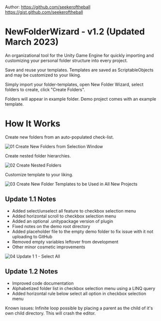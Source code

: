 Author: https://github.com/seekeroftheball    https://gist.github.com/seekeroftheball

# NewFolderWizard - v1.2 (Updated March 2023)
An organizational tool for the Unity Game Engine for quickly importing and customizing your personal folder structure into every project.

Save and reuse your templates. Templates are saved as ScriptableObjects and may be customized to your liking. 

Simply import your folder-templates, open New Folder Wizard, select folders to create, click "Create Folders". 

Folders will appear in example folder. Demo project comes with an example template.

# How It Works

Create new folders from an auto-populated check-list.

![01 Create New Folders from Selection Window](https://user-images.githubusercontent.com/8204808/217860073-61ffd324-e091-40af-a7e2-b9ce657b205f.gif)



Create nested folder hierarchies.

![02 Create Nested Folders](https://user-images.githubusercontent.com/8204808/217860113-19f4af49-ffb1-47f8-b768-8246207943d6.gif)



Customize template to your liking.

![03 Create New Folder Templates to be Used in All New Projects](https://user-images.githubusercontent.com/8204808/217860142-8d9217cc-448a-45f4-8030-69eaa96494f8.gif)

## Update 1.1 Notes

- Added select/unselect all feature to checkbox selection menu
- Added horizontal scroll to checkbox selection menu
- Added an optional .unitypackage version of plugin
- Fixed notes on the demo root directory
- Added placeholder file to the empty demo folder to fix issue with it not uploading to GitHub
- Removed empty variables leftover from development
- Other minor cosmetic improvements

![04 Update 1 1 - Select All](https://user-images.githubusercontent.com/8204808/218281092-0e09c2fb-9853-473b-a214-2800c2c1fc6d.gif)

## Update 1.2 Notes

- Improved code documentation
- Alphabetized folder list in checkbox selection menu using a LINQ query
- Added horizontal rule below select all option in checkbox selection menu

Known issues: Infinite loop possible by placing a parent as the child of it's own child directory. This will crash the editor.
